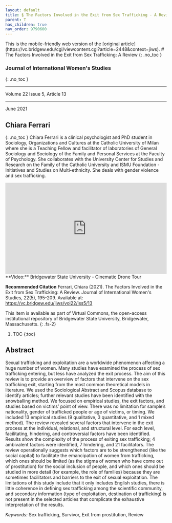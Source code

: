 ```yaml
---
layout: default
title: § The Factors Involved in the Exit from Sex Trafficking - A Review 
parent: T 
has_children: true
nav_order: 9790600
---
```

<style>
.dont-break-out {
  /* These are technically the same, but use both */
  overflow-wrap: break-word;
  word-wrap: break-word;

     -ms-word-break: break-all;
  /* This is the dangerous one in WebKit, as it breaks things wherever */
  word-break: break-all;
  /* Instead use this non-standard one: */
  word-break: break-word;
}

.youtube-container {
    position: relative;
    width: 100%;
    height: 0;
    padding-bottom: 56.25%;
}
.youtube-video {
    position: absolute;
    top: 0;
    left: 0;
    width: 100%;
    height: 100%;
}

</style>

<div class="dont-break-out" markdown="1">
This is the mobile-friendly web version of the [original article](https://vc.bridgew.edu/cgi/viewcontent.cgi?article=2448&context=jiws).
# The Factors Involved in the Exit from Sex Trafficking: A Review 
{: .no_toc }

### Journal of International Women's Studies 
{: .no_toc }

***

Volume 22 Issue 5, Article 13

***

June 2021

## Chiara Ferrari 
{: .no_toc }
Chiara Ferrari is a clinical psychologist and PhD student in Sociology, Organizations and Cultures at the Catholic University of Milan where she is a Teaching Fellow and facilitator of laboratories of General Sociology and Sociology of the Family and Personal Services at the Faculty of Psychology. She collaborates with the University Center for Studies and Research on the Family of the Catholic University and ISMU Foundation - Initiatives and Studies on Multi-ethnicity. She deals with gender violence and sex trafficking.

<div class="youtube-container">
<iframe width="100%" src="https://www.youtube.com/embed/FNwRLg5ug9Y" title="YouTube video player" frameborder="0" allow="accelerometer; autoplay; clipboard-write; encrypted-media; gyroscope; picture-in-picture" allowfullscreen class="youtube-video"></iframe>
</div>
**Video:** Bridgewater State University - Cinematic Drone Tour 

**Recommended Citation**
Ferrari, Chiara (2021). The Factors Involved in the Exit from Sex Trafficking: A Review. Journal of
International Women's Studies, 22(5), 195-209. Available at: https://vc.bridgew.edu/jiws/vol22/iss5/13

This item is available as part of Virtual Commons, the open-access institutional repository of Bridgewater State University, Bridgewater, Massachusetts.
{: .fs-2}

1. TOC
{:toc}

## Abstract
Sexual trafficking and exploitation are a worldwide phenomenon affecting a huge number of women. Many studies have examined the process of sex trafficking entering, but less have analyzed the exit process. The aim of this review is to provide an overview of factors that intervene on the sex trafficking exit, starting from the most common theoretical models in literature. We used the Sociological Abstract and Scopus database to identify articles; further relevant studies have been identified with the snowballing method. We focused on empirical studies, the exit factors, and studies based on victims’ point of view. There was no limitation for sample’s nationality, gender of trafficked people or age of victims, or timing. We included 13 empirical studies (9 qualitative, 3 quantitative, and 1 mixed method). The review revealed several factors that intervene in the exit process at the individual, relational, and structural level. For each level, facilitating, hindering, and controversial factors have been identified. Results show the complexity of the process of exiting sex trafficking; 4 ambivalent factors were identified, 7 hindering, and 21 facilitators. The review operationally suggests which factors are to be strengthened (like the social capital) to facilitate the emancipation of women from trafficking, which ones should be limited (as the stigma of women who have come out of prostitution) for the social inclusion of people, and which ones should be studied in more detail (for example, the role of families) because they are sometimes facilitators and barriers to the exit of sexual exploitation. The limitations of this study include that it only includes English studies, there is little coherence in defining sex trafficking among the scientific community, and secondary information (type of exploitation, destination of trafficking) is not present in the selected articles that complicate the exhaustive interpretation of the results.

*Keywords:* Sex trafficking, Survivor, Exit from prostitution, Review

</div>
